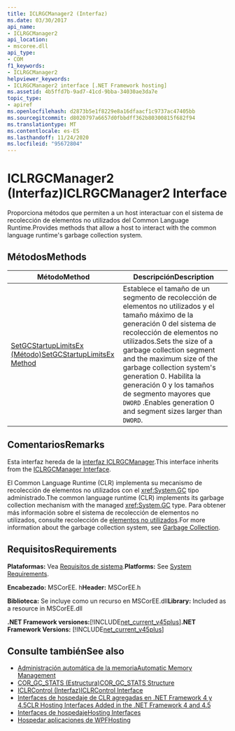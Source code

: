```yaml
---
title: ICLRGCManager2 (Interfaz)
ms.date: 03/30/2017
api_name:
- ICLRGCManager2
api_location:
- mscoree.dll
api_type:
- COM
f1_keywords:
- ICLRGCManager2
helpviewer_keywords:
- ICLRGCManager2 interface [.NET Framework hosting]
ms.assetid: 4b5ffd7b-9ad7-41cd-9bba-34030ae3da7e
topic_type:
- apiref
ms.openlocfilehash: d2873b5e1f8229e8a16dfaacf1c9737ac47405bb
ms.sourcegitcommit: d8020797a6657d0fbbdff362b80300815f682f94
ms.translationtype: MT
ms.contentlocale: es-ES
ms.lasthandoff: 11/24/2020
ms.locfileid: "95672804"
---
```

# <a name="iclrgcmanager2-interface"></a><span data-ttu-id="a75c2-102">ICLRGCManager2 (Interfaz)</span><span class="sxs-lookup"><span data-stu-id="a75c2-102">ICLRGCManager2 Interface</span></span>

<span data-ttu-id="a75c2-103">Proporciona métodos que permiten a un host interactuar con el sistema de recolección de elementos no utilizados del Common Language Runtime.</span><span class="sxs-lookup"><span data-stu-id="a75c2-103">Provides methods that allow a host to interact with the common language runtime's garbage collection system.</span></span>  
  
## <a name="methods"></a><span data-ttu-id="a75c2-104">Métodos</span><span class="sxs-lookup"><span data-stu-id="a75c2-104">Methods</span></span>  
  
|<span data-ttu-id="a75c2-105">Método</span><span class="sxs-lookup"><span data-stu-id="a75c2-105">Method</span></span>|<span data-ttu-id="a75c2-106">Descripción</span><span class="sxs-lookup"><span data-stu-id="a75c2-106">Description</span></span>|  
|------------|-----------------|  
|[<span data-ttu-id="a75c2-107">SetGCStartupLimitsEx (Método)</span><span class="sxs-lookup"><span data-stu-id="a75c2-107">SetGCStartupLimitsEx Method</span></span>](iclrgcmanager2-setgcstartuplimitsex-method.md)|<span data-ttu-id="a75c2-108">Establece el tamaño de un segmento de recolección de elementos no utilizados y el tamaño máximo de la generación 0 del sistema de recolección de elementos no utilizados.</span><span class="sxs-lookup"><span data-stu-id="a75c2-108">Sets the size of a garbage collection segment and the maximum size of the garbage collection system's generation 0.</span></span> <span data-ttu-id="a75c2-109">Habilita la generación 0 y los tamaños de segmento mayores que `DWORD` .</span><span class="sxs-lookup"><span data-stu-id="a75c2-109">Enables generation 0 and segment sizes larger than `DWORD`.</span></span>|  
  
## <a name="remarks"></a><span data-ttu-id="a75c2-110">Comentarios</span><span class="sxs-lookup"><span data-stu-id="a75c2-110">Remarks</span></span>  

 <span data-ttu-id="a75c2-111">Esta interfaz hereda de la [interfaz ICLRGCManager](iclrgcmanager-interface.md).</span><span class="sxs-lookup"><span data-stu-id="a75c2-111">This interface inherits from the [ICLRGCManager Interface](iclrgcmanager-interface.md).</span></span>  
  
 <span data-ttu-id="a75c2-112">El Common Language Runtime (CLR) implementa su mecanismo de recolección de elementos no utilizados con el <xref:System.GC> tipo administrado.</span><span class="sxs-lookup"><span data-stu-id="a75c2-112">The common language runtime (CLR) implements its garbage collection mechanism with the managed <xref:System.GC> type.</span></span> <span data-ttu-id="a75c2-113">Para obtener más información sobre el sistema de recolección de elementos no utilizados, consulte recolección de [elementos no utilizados](../../../standard/garbage-collection/index.md).</span><span class="sxs-lookup"><span data-stu-id="a75c2-113">For more information about the garbage collection system, see [Garbage Collection](../../../standard/garbage-collection/index.md).</span></span>  
  
## <a name="requirements"></a><span data-ttu-id="a75c2-114">Requisitos</span><span class="sxs-lookup"><span data-stu-id="a75c2-114">Requirements</span></span>  

 <span data-ttu-id="a75c2-115">**Plataformas:** Vea [Requisitos de sistema](../../get-started/system-requirements.md).</span><span class="sxs-lookup"><span data-stu-id="a75c2-115">**Platforms:** See [System Requirements](../../get-started/system-requirements.md).</span></span>  
  
 <span data-ttu-id="a75c2-116">**Encabezado:** MSCorEE. h</span><span class="sxs-lookup"><span data-stu-id="a75c2-116">**Header:** MSCorEE.h</span></span>  
  
 <span data-ttu-id="a75c2-117">**Biblioteca:** Se incluye como un recurso en MSCorEE.dll</span><span class="sxs-lookup"><span data-stu-id="a75c2-117">**Library:** Included as a resource in MSCorEE.dll</span></span>  
  
 <span data-ttu-id="a75c2-118">**.NET Framework versiones:**[!INCLUDE[net_current_v45plus](../../../../includes/net-current-v45plus-md.md)]</span><span class="sxs-lookup"><span data-stu-id="a75c2-118">**.NET Framework Versions:** [!INCLUDE[net_current_v45plus](../../../../includes/net-current-v45plus-md.md)]</span></span>  
  
## <a name="see-also"></a><span data-ttu-id="a75c2-119">Consulte también</span><span class="sxs-lookup"><span data-stu-id="a75c2-119">See also</span></span>

- [<span data-ttu-id="a75c2-120">Administración automática de la memoria</span><span class="sxs-lookup"><span data-stu-id="a75c2-120">Automatic Memory Management</span></span>](../../../standard/automatic-memory-management.md)
- [<span data-ttu-id="a75c2-121">COR_GC_STATS (Estructura)</span><span class="sxs-lookup"><span data-stu-id="a75c2-121">COR_GC_STATS Structure</span></span>](cor-gc-stats-structure.md)
- [<span data-ttu-id="a75c2-122">ICLRControl (Interfaz)</span><span class="sxs-lookup"><span data-stu-id="a75c2-122">ICLRControl Interface</span></span>](iclrcontrol-interface.md)
- [<span data-ttu-id="a75c2-123">Interfaces de hospedaje de CLR agregadas en .NET Framework 4 y 4.5</span><span class="sxs-lookup"><span data-stu-id="a75c2-123">CLR Hosting Interfaces Added in the .NET Framework 4 and 4.5</span></span>](clr-hosting-interfaces-added-in-the-net-framework-4-and-4-5.md)
- [<span data-ttu-id="a75c2-124">Interfaces de hospedaje</span><span class="sxs-lookup"><span data-stu-id="a75c2-124">Hosting Interfaces</span></span>](hosting-interfaces.md)
- [<span data-ttu-id="a75c2-125">Hospedar aplicaciones de WPF</span><span class="sxs-lookup"><span data-stu-id="a75c2-125">Hosting</span></span>](index.md)
